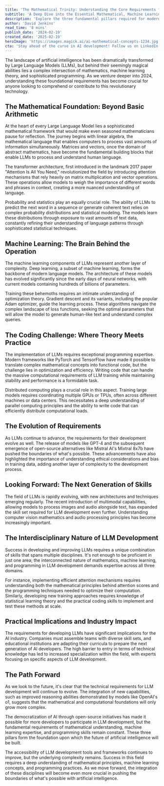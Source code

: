 ```yaml
---
title: 'The Mathematical Trinity: Understanding the Core Requirements for Modern Large Language Models'
subtitle: 'A Deep Dive into the Essential Mathematical, Machine Learning, and Programming Skills Behind LLMs'
description: 'Explore the three fundamental pillars required for modern Large Language Model development: advanced mathematics, machine learning theory, and sophisticated programming. This comprehensive analysis reveals how these disciplines intersect to create the powerful AI systems we see today, and what this means for the future of artificial intelligence development.'
author: 'David Jenkins'
read_time: '8 mins'
publish_date: '2024-02-19'
created_date: '2025-02-19'
heroImage: 'https://images.magick.ai/ai-mathematical-concepts-1234.jpg'
cta: 'Stay ahead of the curve in AI development! Follow us on LinkedIn for regular insights into the evolving landscape of Large Language Models and artificial intelligence technology.'
---
```


The landscape of artificial intelligence has been dramatically transformed by Large Language Models (LLMs), but behind their seemingly magical abilities lies a complex intersection of mathematics, machine learning theory, and sophisticated programming. As we venture deeper into 2024, understanding these foundational requirements has become crucial for anyone looking to comprehend or contribute to this revolutionary technology.

## The Mathematical Foundation: Beyond Basic Arithmetic

At the heart of every Large Language Model lies a sophisticated mathematical framework that would make even seasoned mathematicians pause for reflection. The journey begins with linear algebra, the mathematical language that enables computers to process vast amounts of information simultaneously. Matrices and vectors, once the domain of abstract mathematics, have become the fundamental building blocks that enable LLMs to process and understand human language.

The transformer architecture, first introduced in the landmark 2017 paper "Attention Is All You Need," revolutionized the field by introducing attention mechanisms that rely heavily on matrix multiplication and vector operations. These operations allow models to weigh the importance of different words and phrases in context, creating a more nuanced understanding of language.

Probability and statistics play an equally crucial role. The ability of LLMs to predict the next word in a sequence or generate coherent text relies on complex probability distributions and statistical modeling. The models learn these distributions through exposure to vast amounts of text data, constantly refining their understanding of language patterns through sophisticated statistical techniques.

## Machine Learning: The Brain Behind the Operation

The machine learning components of LLMs represent another layer of complexity. Deep learning, a subset of machine learning, forms the backbone of modern language models. The architecture of these models has evolved significantly since the early days of neural networks, with current models containing hundreds of billions of parameters.

Training these behemoths requires an intimate understanding of optimization theory. Gradient descent and its variants, including the popular Adam optimizer, guide the learning process. These algorithms navigate the complex landscape of loss functions, seeking the optimal parameters that will allow the model to generate human-like text and understand complex queries.

## The Coding Challenge: Where Theory Meets Practice

The implementation of LLMs requires exceptional programming expertise. Modern frameworks like PyTorch and TensorFlow have made it possible to translate complex mathematical concepts into functional code, but the challenge lies in optimization and efficiency. Writing code that can handle the massive computational requirements of LLM training while maintaining stability and performance is a formidable task.

Distributed computing plays a crucial role in this aspect. Training large models requires coordinating multiple GPUs or TPUs, often across different machines or data centers. This necessitates a deep understanding of parallel computing principles and the ability to write code that can efficiently distribute computational loads.

## The Evolution of Requirements

As LLMs continue to advance, the requirements for their development evolve as well. The release of models like GPT-4 and the subsequent emergence of open-source alternatives like Mistral AI's Mixtral 8x7b have pushed the boundaries of what's possible. These advancements have also highlighted the importance of understanding ethical considerations and bias in training data, adding another layer of complexity to the development process.

## Looking Forward: The Next Generation of Skills

The field of LLMs is rapidly evolving, with new architectures and techniques emerging regularly. The recent introduction of multimodal capabilities, allowing models to process images and audio alongside text, has expanded the skill set required for LLM development even further. Understanding computer vision mathematics and audio processing principles has become increasingly important.

## The Interdisciplinary Nature of LLM Development

Success in developing and improving LLMs requires a unique combination of skills that spans multiple disciplines. It's not enough to be proficient in just one area; the interconnected nature of mathematics, machine learning, and programming in LLM development demands expertise across all three domains.

For instance, implementing efficient attention mechanisms requires understanding both the mathematical principles behind attention scores and the programming techniques needed to optimize their computation. Similarly, developing new training approaches requires knowledge of statistical learning theory and the practical coding skills to implement and test these methods at scale.

## Practical Implications and Industry Impact

The requirements for developing LLMs have significant implications for the AI industry. Companies must assemble teams with diverse skill sets, and educational institutions are adapting their curricula to prepare the next generation of AI developers. The high barrier to entry in terms of technical knowledge has led to increased specialization within the field, with experts focusing on specific aspects of LLM development.

## The Path Forward

As we look to the future, it's clear that the technical requirements for LLM development will continue to evolve. The integration of new capabilities, such as improved reasoning abilities demonstrated by models like OpenAI's o1, suggests that the mathematical and computational foundations will only grow more complex.

The democratization of AI through open-source initiatives has made it possible for more developers to participate in LLM development, but the fundamental requirements of mathematical understanding, machine learning expertise, and programming skills remain constant. These three pillars form the foundation upon which the future of artificial intelligence will be built.

The accessibility of LLM development tools and frameworks continues to improve, but the underlying complexity remains. Success in this field requires a deep understanding of mathematical principles, machine learning concepts, and programming practices. As we move forward, the integration of these disciplines will become even more crucial in pushing the boundaries of what's possible with artificial intelligence.